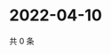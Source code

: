 # 2022-04-10

共 0 条

<!-- BEGIN WEIBO -->
<!-- 最后更新时间 Sun Apr 10 2022 03:12:01 GMT+0800 (China Standard Time) -->

<!-- END WEIBO -->

